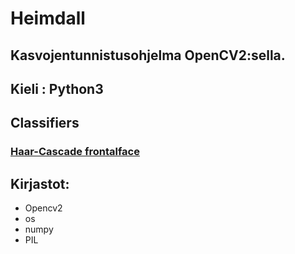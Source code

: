# Heimdall
## Kasvojentunnistusohjelma OpenCV2:sella.

## Kieli : Python3

## Classifiers
### [Haar-Cascade frontalface](https://github.com/opencv/opencv/blob/master/data/haarcascades/haarcascade_frontalface_default.xml)

## Kirjastot:
* Opencv2
* os
* numpy
* PIL
